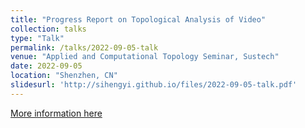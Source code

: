 ```yaml
---
title: "Progress Report on Topological Analysis of Video"
collection: talks
type: "Talk"
permalink: /talks/2022-09-05-talk
venue: "Applied and Computational Topology Seminar, Sustech"
date: 2022-09-05
location: "Shenzhen, CN"
slidesurl: 'http://sihengyi.github.io/files/2022-09-05-talk.pdf'
---
```



[More information here](http://example2.com)


